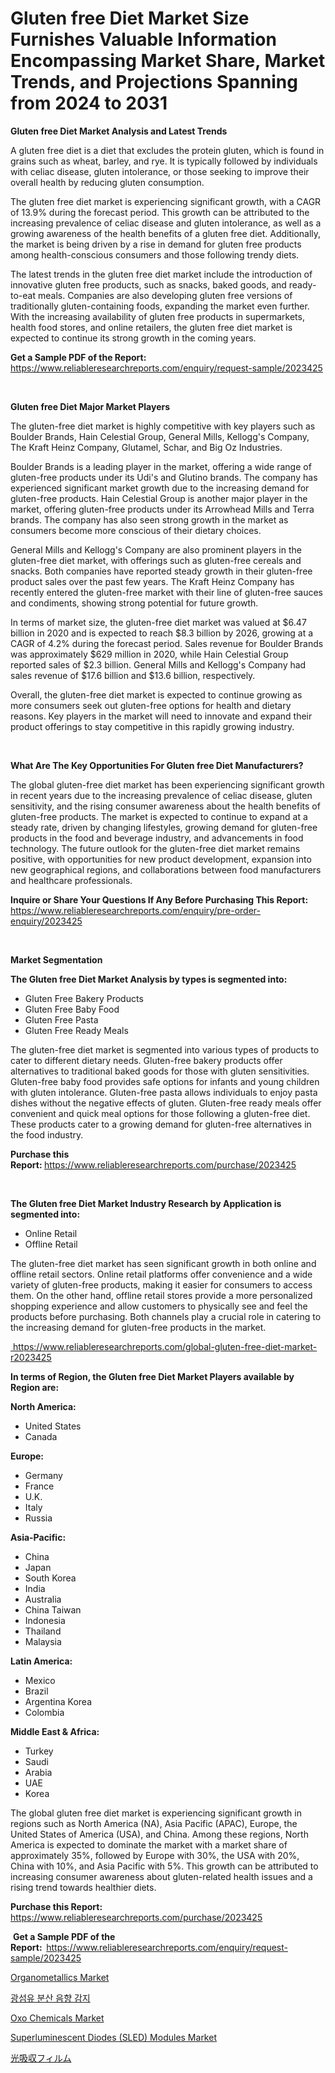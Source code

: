 <p><h1>Gluten free Diet Market Size Furnishes Valuable Information Encompassing Market Share, Market Trends, and Projections Spanning from 2024 to 2031</h1></p><p><strong>Gluten free Diet Market Analysis and Latest Trends</strong></p>
<p><p>A gluten free diet is a diet that excludes the protein gluten, which is found in grains such as wheat, barley, and rye. It is typically followed by individuals with celiac disease, gluten intolerance, or those seeking to improve their overall health by reducing gluten consumption.</p><p>The gluten free diet market is experiencing significant growth, with a CAGR of 13.9% during the forecast period. This growth can be attributed to the increasing prevalence of celiac disease and gluten intolerance, as well as a growing awareness of the health benefits of a gluten free diet. Additionally, the market is being driven by a rise in demand for gluten free products among health-conscious consumers and those following trendy diets.</p><p>The latest trends in the gluten free diet market include the introduction of innovative gluten free products, such as snacks, baked goods, and ready-to-eat meals. Companies are also developing gluten free versions of traditionally gluten-containing foods, expanding the market even further. With the increasing availability of gluten free products in supermarkets, health food stores, and online retailers, the gluten free diet market is expected to continue its strong growth in the coming years.</p></p>
<p><strong>Get a Sample PDF of the Report:&nbsp;</strong> <a href="https://www.reliableresearchreports.com/enquiry/request-sample/2023425">https://www.reliableresearchreports.com/enquiry/request-sample/2023425</a></p>
<p>&nbsp;</p>
<p><strong>Gluten free Diet Major Market Players</strong></p>
<p><p>The gluten-free diet market is highly competitive with key players such as Boulder Brands, Hain Celestial Group, General Mills, Kellogg's Company, The Kraft Heinz Company, Glutamel, Schar, and Big Oz Industries. </p><p>Boulder Brands is a leading player in the market, offering a wide range of gluten-free products under its Udi's and Glutino brands. The company has experienced significant market growth due to the increasing demand for gluten-free products. Hain Celestial Group is another major player in the market, offering gluten-free products under its Arrowhead Mills and Terra brands. The company has also seen strong growth in the market as consumers become more conscious of their dietary choices.</p><p>General Mills and Kellogg's Company are also prominent players in the gluten-free diet market, with offerings such as gluten-free cereals and snacks. Both companies have reported steady growth in their gluten-free product sales over the past few years. The Kraft Heinz Company has recently entered the gluten-free market with their line of gluten-free sauces and condiments, showing strong potential for future growth.</p><p>In terms of market size, the gluten-free diet market was valued at $6.47 billion in 2020 and is expected to reach $8.3 billion by 2026, growing at a CAGR of 4.2% during the forecast period. Sales revenue for Boulder Brands was approximately $629 million in 2020, while Hain Celestial Group reported sales of $2.3 billion. General Mills and Kellogg's Company had sales revenue of $17.6 billion and $13.6 billion, respectively. </p><p>Overall, the gluten-free diet market is expected to continue growing as more consumers seek out gluten-free options for health and dietary reasons. Key players in the market will need to innovate and expand their product offerings to stay competitive in this rapidly growing industry.</p></p>
<p>&nbsp;</p>
<p><strong>What Are The Key Opportunities For Gluten free Diet Manufacturers?</strong></p>
<p><p>The global gluten-free diet market has been experiencing significant growth in recent years due to the increasing prevalence of celiac disease, gluten sensitivity, and the rising consumer awareness about the health benefits of gluten-free products. The market is expected to continue to expand at a steady rate, driven by changing lifestyles, growing demand for gluten-free products in the food and beverage industry, and advancements in food technology. The future outlook for the gluten-free diet market remains positive, with opportunities for new product development, expansion into new geographical regions, and collaborations between food manufacturers and healthcare professionals.</p></p>
<p><strong>Inquire or Share Your Questions If Any Before Purchasing This Report:</strong> <a href="https://www.reliableresearchreports.com/enquiry/pre-order-enquiry/2023425">https://www.reliableresearchreports.com/enquiry/pre-order-enquiry/2023425</a></p>
<p>&nbsp;</p>
<p><strong>Market Segmentation</strong></p>
<p><strong>The Gluten free Diet Market Analysis by types is segmented into:</strong></p>
<p><ul><li>Gluten Free Bakery Products</li><li>Gluten Free Baby Food</li><li>Gluten Free Pasta</li><li>Gluten Free Ready Meals</li></ul></p>
<p><p>The gluten-free diet market is segmented into various types of products to cater to different dietary needs. Gluten-free bakery products offer alternatives to traditional baked goods for those with gluten sensitivities. Gluten-free baby food provides safe options for infants and young children with gluten intolerance. Gluten-free pasta allows individuals to enjoy pasta dishes without the negative effects of gluten. Gluten-free ready meals offer convenient and quick meal options for those following a gluten-free diet. These products cater to a growing demand for gluten-free alternatives in the food industry.</p></p>
<p><strong>Purchase this Report:&nbsp;</strong><a href="https://www.reliableresearchreports.com/purchase/2023425">https://www.reliableresearchreports.com/purchase/2023425</a></p>
<p>&nbsp;</p>
<p><strong>The Gluten free Diet Market Industry Research by Application is segmented into:</strong></p>
<p><ul><li>Online Retail</li><li>Offline Retail</li></ul></p>
<p><p>The gluten-free diet market has seen significant growth in both online and offline retail sectors. Online retail platforms offer convenience and a wide variety of gluten-free products, making it easier for consumers to access them. On the other hand, offline retail stores provide a more personalized shopping experience and allow customers to physically see and feel the products before purchasing. Both channels play a crucial role in catering to the increasing demand for gluten-free products in the market.</p></p>
<p><a href="https://www.reliableresearchreports.com/global-gluten-free-diet-market-r2023425">&nbsp;https://www.reliableresearchreports.com/global-gluten-free-diet-market-r2023425</a></p>
<p><strong>In terms of Region, the Gluten free Diet Market Players available by Region are:</strong></p>
<p>
    <p> <strong> North America: </strong>
        <ul>
            <li>United States</li>
            <li>Canada</li>
        </ul>
        </p> 
    <p> <strong> Europe: </strong>
        <ul>
            <li>Germany</li>
            <li>France</li>
            <li>U.K.</li>
            <li>Italy</li>
            <li>Russia</li>
        </ul>
        </p> 
    <p> <strong> Asia-Pacific: </strong>
        <ul>
            <li>China</li>
            <li>Japan</li>
            <li>South Korea</li>
            <li>India</li>
            <li>Australia</li>
            <li>China Taiwan</li>
            <li>Indonesia</li>
            <li>Thailand</li>
            <li>Malaysia</li>
        </ul>
        </p> 
    <p> <strong> Latin America: </strong>
        <ul>
            <li>Mexico</li>
            <li>Brazil</li>
            <li>Argentina Korea</li>
            <li>Colombia</li>
        </ul>
        </p> 
    <p> <strong> Middle East & Africa: </strong>
        <ul>
            <li>Turkey</li>
            <li>Saudi</li>
            <li>Arabia</li>
            <li>UAE</li>
            <li>Korea</li>
        </ul>
    </p>
    </p>
<p><p>The global gluten free diet market is experiencing significant growth in regions such as North America (NA), Asia Pacific (APAC), Europe, the United States of America (USA), and China. Among these regions, North America is expected to dominate the market with a market share of approximately 35%, followed by Europe with 30%, the USA with 20%, China with 10%, and Asia Pacific with 5%. This growth can be attributed to increasing consumer awareness about gluten-related health issues and a rising trend towards healthier diets.</p></p>
<p><strong>Purchase this Report: </strong><a href="https://www.reliableresearchreports.com/purchase/2023425">https://www.reliableresearchreports.com/purchase/2023425</a></p>
<p>&nbsp;<strong>Get a Sample PDF of the Report:&nbsp;&nbsp;</strong><a href="https://www.reliableresearchreports.com/enquiry/request-sample/2023425">https://www.reliableresearchreports.com/enquiry/request-sample/2023425</a></p>
<p><strong></strong></p>
<p><p><a href="https://www.linkedin.com/pulse/organometallics-market-research-report-forecasted-period-from-oagif?trackingId=eTpLrujsCw220Smd%2FAz6LA%3D%3D">Organometallics Market</a></p><p><a href="https://github.com/akzkkws047661437/Market-Research-Report-List-1/blob/main/132577717487.md">광섬유 분산 음향 감지</a></p><p><a href="https://www.linkedin.com/pulse/oxo-chemicals-market-research-report-key-successful-business-7x2ff?trackingId=nh86HanFwR5TyUsewKeItg%3D%3D">Oxo Chemicals Market</a></p><p><a href="https://issuu.com/reportprime-2/docs/superluminescent-diodes-sled-module_fecc0650bb3eb3">Superluminescent Diodes (SLED) Modules Market</a></p><p><a href="https://medium.com/@jeannesawayn2023/%E5%85%89%E5%90%B8%E5%8F%8E%E3%83%95%E3%82%A3%E3%83%AB%E3%83%A0%E5%B8%82%E5%A0%B4%E3%81%AE%E8%A6%8F%E6%A8%A1-cagr-%E3%83%88%E3%83%AC%E3%83%B3%E3%83%89-2024-2030-df11c8258800">光吸収フィルム</a></p></p>